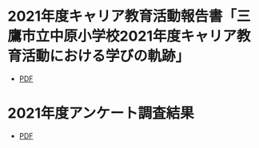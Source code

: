 # 2021年度キャリア教育活動報告書「三鷹市立中原小学校2021年度キャリア教育活動における学びの軌跡」

- [PDF](./nakahara_animation_2021.pdf)

# 2021年度アンケート調査結果

- [PDF](./nakahara_animation_2021_cp03.pdf)
